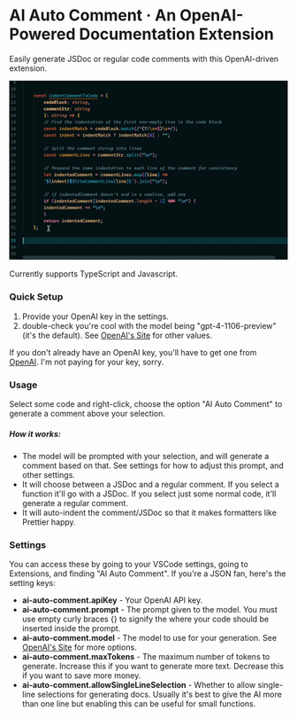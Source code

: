 # AI Auto Comment · An OpenAI-Powered Documentation Extension

Easily generate JSDoc or regular code comments with this OpenAI-driven extension.

![](/demo.gif)

 Currently supports TypeScript and Javascript.

### Quick Setup
1. Provide your OpenAI key in the settings.
2. double-check you're cool with the model being "gpt-4-1106-preview" (it's the default). See [OpenAI's Site](https://platform.openai.com/docs/models) for other values.

If you don't already have an OpenAI key, you'll have to get one from [OpenAI](https://platform.openai.com/api-keys). I'm not paying for your key, sorry.

### Usage
Select some code and right-click, choose the option "AI Auto Comment" to generate a comment above your selection.

##### How it works:
- The model will be prompted with your selection, and will generate a comment based on that. See settings for how to adjust this prompt, and other settings.
- It will choose between a JSDoc and a regular comment. If you select a function it'll go with a JSDoc. If you select just some normal code, it'll generate a regular comment.
- It will auto-indent the comment/JSDoc so that it makes formatters like Prettier happy.

### Settings
You can access these by going to your VSCode settings, going to Extensions, and finding "AI Auto Comment". If you're a JSON fan, here's the setting keys:
- **ai-auto-comment.apiKey** - Your OpenAI API key.
- **ai-auto-comment.prompt** - The prompt given to the model. You must use empty curly braces {} to signify the where your code should be inserted inside the prompt.
- **ai-auto-comment.model** - The model to use for your generation. See [OpenAI's Site](https://platform.openai.com/docs/models) for more options.
- **ai-auto-comment.maxTokens** - The maximum number of tokens to generate. Increase this if you want to generate more text. Decrease this if you want to save more money.
- **ai-auto-comment.allowSingleLineSelection** - Whether to allow single-line selections for generating docs. Usually it's best to give the AI more than one line but enabling this can be useful for small functions.
